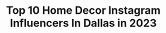---
title: Top 10 Home Decor Instagram Influencers In Dallas in 2023
description: >-
  Find top home decor Instagram influencers in Dallas in 2023. Most popular hashtags: #homedecor #dallasblogger #dallasfoodie #ad.
platform: Instagram
hits: 66
text_top: Identify the best Instagram influencers on inBeat.
text_bottom: Our database holds 66 Instagram influencers like this in Dallas, United States for you to connect with.
profiles:
  - username: "_annietucker"
    fullname: >-
      Annie Tucker
    bio: >-
      🍪 www.takeabiteblog.com @thesocialorderok | @confessionsofarentaholic Dallas | Oklahoma City
    location: "United States"
    followers: 7124
    engagement: 623
    commentsToLikes: 0.057386
    id: ckaox78x8c3fo0i780c9dy640
    verified: false
    hashtags: "#dallasfoodblogger, #takeabite, #takeasip, #perfectchocolatechipcookies"
  - username: "askfoodbitch"
    fullname: >-
      foodbitch | Dallas’ OG
    bio: >-
      I'LL TELL YOU WHAT TO EAT & YOU'LL LIKE IT. 🔪 word writer | food eater Tag: #foodbitchapproved 99% 📷 Ⓒfoodbitch iPhone foodtography FREE opinions at👇
    location: "United States"
    followers: 43735
    engagement: 105
    commentsToLikes: 0.098930
    id: ck5hlao58jvoc0i11mkmmvl73
    verified: false
    hashtags: "#hosted, #dallasinfluencer, #stayhome, #ad"
  - username: "livinglocurto"
    fullname: >-
      Amy Locurto - Lifestyle Blog
    bio: >-
      Living Locurto® - Fun Ideas, Easy Recipes, & DIY Home Decor 📌 Pinterest Marketing Expert (35 million +) 🤠 Dallas, TX 👇 Get The Blog Links 👇
    location: "United States"
    followers: 31568
    engagement: 81
    commentsToLikes: 0.204031
    id: ck5pvkvuwidq90i117pf1aulb
    verified: true
    hashtags: "#funfoodforkids, #bhgcelebrate, #mypinterest, #eeeeeats"
  - username: "jenkinsinteriors"
    fullname: >-
      jenkins interiors
    bio: >-
      High-End Residential, Full-Scale Interior Design Firm located in Dallas, TX #schemescometrue #dallas #interiordesign
    location: "United States"
    followers: 52912
    engagement: 233
    commentsToLikes: 0.027789
    id: ckaor092hl5pv0i785nqqsfgj
    verified: false
    hashtags: "#interiordesign, #classyinteriors, #homeinteriors, #dallasdesigndistrict"
  - username: "xtenlovesyou"
    fullname: >-
      XTEN
    bio: >-
      Hey there! ✨I’m a proud Latina & former NFL Dancer who loves traveling, cuddling with my fur baby & listening to reggaeton 🤍 Dαℓℓαѕ, тχ ✭
    location: "United States"
    followers: 7146
    engagement: 930
    commentsToLikes: 0.106246
    id: ck6udmve6m0430j712pc51tw0
    verified: false
    hashtags: "#dallasinfluencer, #latina, #mentalhealthawareness, #latinainfluencer"
  - username: "alismithstyle"
    fullname: >-
      Ali Smith
    bio: >-
      Ohio Fashion Blogger 📍 Showcasing my outfits and travel one day at a time Wife // Momma to Vivi 💕 Find my looks and join my blog below ✨👇🏻
    location: "United States"
    followers: 146310
    engagement: 113
    commentsToLikes: 0.086457
    id: ck5qdz7qixyvj0i11hkbd8ufe
    verified: false
    hashtags: "#vicidolls, #ltkunder100, #mommyandme, #fallfashion"
  - username: "beingmarrica"
    fullname: >-
      Marrica Evans || DALLAS
    bio: >-
      @marricaevans here! 📸 👑 Instagram queen. 🎙 Host at @instastorygang ✨ Creator of @thecontentcamp
    location: "United States"
    followers: 25272
    engagement: 1037
    commentsToLikes: 0.044432
    id: ck13933u8j9z10i19atn3lgy3
    verified: false
    hashtags: "#blackisking, #contentcreator, #marricataughtme, #aposttosave"
  - username: "itslaurenrose"
    fullname: >-
      Lauren Rose
    bio: >-
      Style • Life • Home ✖️ Dallas, TX ✉️laurenarose10@gmail.com NEWEST YOUTUBE VIDEO
    location: "United States"
    followers: 7946
    engagement: 494
    commentsToLikes: 0.101126
    id: ckaox5heubvdw0i78w5m0a4cg
    verified: false
    hashtags: "#explore, #couplegoals, #ootd, #viral"
  - username: "yariiimartinez"
    fullname: >-
      YARI ✩ TEXAS BLOGGER
    bio: >-
      ✩ coffee, lifestyle & beauty ✨ ✩ latina blogger 🇲🇽🇸🇻 + dog mom 🐾 ✩ TikTok @yariiimartinez (7k+) ✩ brenham, tx ✩ hou,tx ✩ texas ex ✩ @cfashionista
    location: "United States"
    followers: 2487
    engagement: 1318
    commentsToLikes: 0.199803
    id: ckap1wdhkwd770i78qt3r690v
    verified: false
    hashtags: "#bestincraft, #wheatleyvodka, #ad21, #austintx"
  - username: "lindseyhomedesign"
    fullname: >-
      Lindsey Walker
    bio: >-
      Interior Design Services ▫️ Dallas, Texas▫️We offer in-home consults and E-Design. For inquiries ✉️ : lindseywhomedesign@gmail.com #interiordesigner
    location: "United States"
    followers: 20084
    engagement: 402
    commentsToLikes: 0.099488
    id: ck0twxhagh6150i19ypmnr0h5
    verified: false
    hashtags: "#entryway, #myhomevibe, #finditstyleit, #heyhomehey"
---